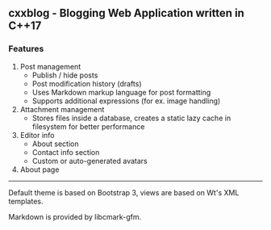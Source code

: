## cxxblog - Blogging Web Application written in C++17

### Features

1. Post management
   * Publish / hide posts
   * Post modification history (drafts)
   * Uses Markdown markup language for post formatting
   * Supports additional expressions (for ex. image handling)
2. Attachment management
   * Stores files inside a database, creates a static lazy cache in filesystem for better performance
3. Editor info
   * About section
   * Contact info section
   * Custom or auto-generated avatars
4. About page

---

Default theme is based on Bootstrap 3, views are based on Wt's XML templates.

Markdown is provided by libcmark-gfm.
